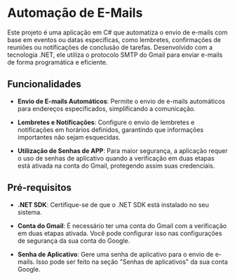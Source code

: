 # Automação de E-Mails

Este projeto é uma aplicação em C# que automatiza o envio de e-mails com base em eventos ou datas específicas, como lembretes, confirmações de reuniões ou notificações de conclusão de tarefas. Desenvolvido com a tecnologia .NET, ele utiliza o protocolo SMTP do Gmail para enviar e-mails de forma programática e eficiente.

## Funcionalidades

- **Envio de E-mails Automáticos**: Permite o envio de e-mails automáticos para endereços especificados, simplificando a comunicação.
  
- **Lembretes e Notificações**: Configure o envio de lembretes e notificações em horários definidos, garantindo que informações importantes não sejam esquecidas.
  
- **Utilização de Senhas de APP**: Para maior segurança, a aplicação requer o uso de senhas de aplicativo quando a verificação em duas etapas está ativada na conta do Gmail, protegendo assim suas credenciais.

## Pré-requisitos

- **.NET SDK**: Certifique-se de que o .NET SDK está instalado no seu sistema.
  
- **Conta do Gmail**: É necessário ter uma conta do Gmail com a verificação em duas etapas ativada. Você pode configurar isso nas configurações de segurança da sua conta do Google.
  
- **Senha de Aplicativo**: Gere uma senha de aplicativo para o envio de e-mails. Isso pode ser feito na seção "Senhas de aplicativos" da sua conta Google.


